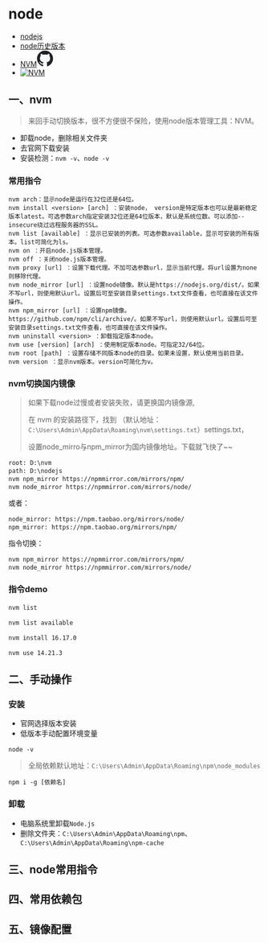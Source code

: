 # node

- [nodejs](https://nodejs.org/zh-cn)
- [node历史版本](https://nodejs.org/zh-cn/download/releases)
- [NVM![icon-github.png](img%2Ficon-github.png)](https://github.com/coreybutler/nvm-windows/releases)
- [![NVM](https://nvm.uihtm.com/images/logo.png)](https://nvm.uihtm.com/)

## 一、nvm

> 来回手动切换版本，很不方便很不保险，使用node版本管理工具：NVM。

- 卸载node，删除相关文件夹
- 去官网下载安装
- 安装检测：`nvm -v`、`node -v`

### 常用指令

```
nvm arch：显示node是运行在32位还是64位。
nvm install <version> [arch] ：安装node， version是特定版本也可以是最新稳定版本latest。可选参数arch指定安装32位还是64位版本，默认是系统位数。可以添加--insecure绕过远程服务器的SSL。
nvm list [available] ：显示已安装的列表。可选参数available，显示可安装的所有版本。list可简化为ls。
nvm on ：开启node.js版本管理。
nvm off ：关闭node.js版本管理。
nvm proxy [url] ：设置下载代理。不加可选参数url，显示当前代理。将url设置为none则移除代理。
nvm node_mirror [url] ：设置node镜像。默认是https://nodejs.org/dist/。如果不写url，则使用默认url。设置后可至安装目录settings.txt文件查看，也可直接在该文件操作。
nvm npm_mirror [url] ：设置npm镜像。https://github.com/npm/cli/archive/。如果不写url，则使用默认url。设置后可至安装目录settings.txt文件查看，也可直接在该文件操作。
nvm uninstall <version> ：卸载指定版本node。
nvm use [version] [arch] ：使用制定版本node。可指定32/64位。
nvm root [path] ：设置存储不同版本node的目录。如果未设置，默认使用当前目录。
nvm version ：显示nvm版本。version可简化为v。
```

### nvm切换国内镜像

> 如果下载node过慢或者安装失败，请更换国内镜像源,
> 
> 在 nvm 的安装路径下，找到 （默认地址：`C:\Users\Admin\AppData\Roaming\nvm\settings.txt`）settings.txt，
> 
> 设置node_mirro与npm_mirror为国内镜像地址。下载就飞快了~~

```text
root: D:\nvm
path: D:\nodejs
nvm npm_mirror https://npmmirror.com/mirrors/npm/
nvm node_mirror https://npmmirror.com/mirrors/node/
```

或者：

```text
node_mirror: https://npm.taobao.org/mirrors/node/
npm_mirror: https://npm.taobao.org/mirrors/npm/
```

指令切换：

```shell
nvm npm_mirror https://npmmirror.com/mirrors/npm/
nvm node_mirror https://npmmirror.com/mirrors/node/
```

### 指令demo

```shell
nvm list
```

```shell
nvm list available
```

```shell
nvm install 16.17.0
```

```shell
nvm use 14.21.3
```

## 二、手动操作

### 安装

- 官网选择版本安装
- 低版本手动配置环境变量

```shell
node -v
```

> 全局依赖默认地址：`C:\Users\Admin\AppData\Roaming\npm\node_modules`

```shell
npm i -g [依赖名]
```

### 卸载

- 电脑系统里卸载`Node.js`
- 删除文件夹：`C:\Users\Admin\AppData\Roaming\npm`、`C:\Users\Admin\AppData\Roaming\npm-cache`



## 三、node常用指令

## 四、常用依赖包

## 五、镜像配置